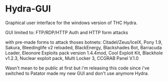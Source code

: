Hydra-GUI
=========

Graphical user interface for the windows version of THC Hydra.

GUI limited to: FTP/RDP/HTTP Auth and HTTP form attacks

with pre-made forms to attack thoses botnets: Citadel/Zeus/IceIX, Pony 1.9, Sakura, Bleedinglife v2 reloaded, BlackEnergy, Blackshades Bot, Barracuda Loader, Eleonore Exploits pack version 1.4.4mod, Cool Exploit Kit, Blackhole v1.2.3, Nuclear exploit pack, Multi Locker 3, CCGRAB Panel V.1.0

Wasn't mean to be public at first but i'm releasing this code since i've switched to Patator made my new GUI and don't use anymore Hydra.

